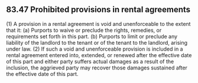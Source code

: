 ## 83.47 Prohibited provisions in rental agreements
(1) A provision in a rental agreement is void and unenforceable to the extent that it: (a) Purports to waive or preclude the rights, remedies, or requirements set forth in this part. (b) Purports to limit or preclude any liability of the landlord to the tenant or of the tenant to the landlord, arising under law. (2) If such a void and unenforceable provision is included in a rental agreement entered into, extended, or renewed after the effective date of this part and either party suffers actual damages as a result of the inclusion, the aggrieved party may recover those damages sustained after the effective date of this part. 